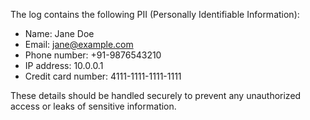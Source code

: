The log contains the following PII (Personally Identifiable Information):
- Name: Jane Doe
- Email: jane@example.com
- Phone number: +91-9876543210
- IP address: 10.0.0.1
- Credit card number: 4111-1111-1111-1111

These details should be handled securely to prevent any unauthorized access or leaks of sensitive information.